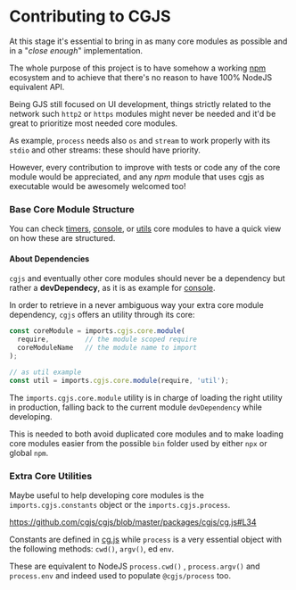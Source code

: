 # Contributing to CGJS

At this stage it's essential to bring in as many core modules as possible and in a "_close enough_" implementation.

The whole purpose of this project is to have somehow a working [npm](https://www.npmjs.com) ecosystem
and to achieve that there's no reason to have 100% NodeJS equivalent API.

Being GJS still focused on UI development, things strictly related to the network such `http2` or `https` modules might never be needed and it'd be great to prioritize most needed core modules.

As example, `process` needs also `os` and `stream` to work properly with its `stdio` and other streams: these should have priority.

However, every contribution to improve with tests or code any of the core module would be appreciated, and any _npm_ module that uses cgjs as executable would be awesomely welcomed too!

### Base Core Module Structure

You can check [timers](https://github.com/cgjs/cgjs/tree/master/packages/timers), [console](https://github.com/cgjs/cgjs/tree/master/packages/console), or [utils](https://github.com/cgjs/cgjs/tree/master/packages/utils) core modules to have a quick view on how these are structured.

#### About Dependencies
 `cgjs` and eventually other core modules should never be a dependency but rather a **devDependecy**, as it is as example for [console](https://github.com/cgjs/cgjs/blob/master/packages/console/package.json#L25).

 In order to retrieve in a never ambiguous way your extra core module dependency, `cgjs` offers an utility through its core:

 ```js
 const coreModule = imports.cgjs.core.module(
   require,         // the module scoped require
   coreModuleName   // the module name to import
);

// as util example
const util = imports.cgjs.core.module(require, 'util');
```

The `imports.cgjs.core.module` utility is in charge of loading the right utility in production, falling back to the current module `devDependency` while developing.

This is needed to both avoid duplicated core modules and to make loading core modules easier from the possible `bin` folder used by either `npx` or global `npm`.

### Extra Core Utilities

Maybe useful to help developing core modules is the `imports.cgjs.constants` object or the `imports.cgjs.process`.

https://github.com/cgjs/cgjs/blob/master/packages/cgjs/cg.js#L34

Constants are defined in [cg.js](https://github.com/cgjs/cgjs/blob/master/packages/cgjs/cg.js#L34) while `process` is a very essential
object with the following methods: `cwd()`, `argv()`, ed `env`.

These are equivalent to NodeJS `process.cwd()` , `process.argv()` and `process.env` and indeed used to populate `@cgjs/process` too.